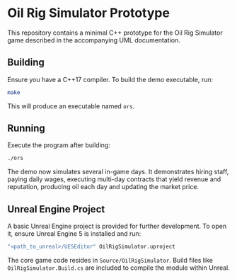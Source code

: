 # Oil Rig Simulator Prototype

This repository contains a minimal C++ prototype for the Oil Rig Simulator game described in the accompanying UML documentation.

## Building

Ensure you have a C++17 compiler. To build the demo executable, run:

```bash
make
```

This will produce an executable named `ors`.

## Running

Execute the program after building:

```bash
./ors
```

The demo now simulates several in-game days. It demonstrates hiring staff, paying daily wages, executing multi-day contracts that yield revenue and reputation, producing oil each day and updating the market price.

## Unreal Engine Project

A basic Unreal Engine project is provided for further development. To open it, ensure Unreal Engine 5 is installed and run:

```bash
"<path_to_unreal>/UE5Editor" OilRigSimulator.uproject
```

The core game code resides in `Source/OilRigSimulator`. Build files like `OilRigSimulator.Build.cs` are included to compile the module within Unreal.
